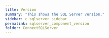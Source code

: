 ```yaml
---
title: Version
summary: "This shows the SQL Server version."
sidebar: c_sqlserver_sidebar
permalink: sqlserver_component_version
folder: ConnectSQLServer
---
```

